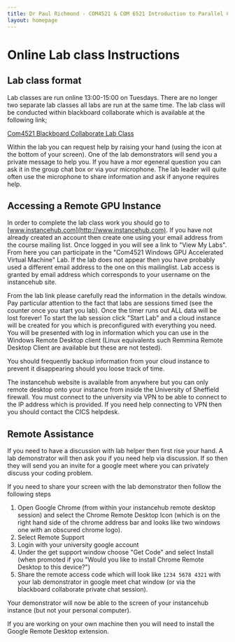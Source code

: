 ```yaml
---
title: Dr Paul Richmond - COM4521 & COM 6521 Introduction to Parallel Computing with GPUs
layout: homepage
---
```


# Online Lab class Instructions

## Lab class format

Lab classes are run online 13:00-15:00 on Tuesdays. There are no longer two separate lab classes all labs are run at the same time. The lab class will be conducted within blackboard collaborate which is available at the following link;

[Com4521 Blackboard Collaborate Lab Class](https://eu.bbcollab.com/guest/4ec73cdf48a34e43b696edb361c14e00)
 
Within the lab you can request help by raising your hand (using the icon at the bottom of your screen). One of the lab demonstrators will send you a private message to help you. If you have a mor egeneral question you can ask it in the group chat box or via your microphone. The lab leader will quite often use the microphone to share information and ask if anyone requires help.

## Accessing a Remote GPU Instance

In order to complete the lab class work you should go to [www.instancehub.com](http://www.instancehub.com). If you have not already created an account then create one using your email address from the course mailing list. Once logged in you will see a link to "View My Labs". From here you can participate in the "Com4521 Windows GPU Accelerated Virtual Machine" Lab. If the lab does not appear then you have probably used a different email address to the one on this mailinglist. Lab access is granted by email address which corresponds to your username on the instancehub site.

From the lab link please carefully read the information in the details window. Pay particular attention to the fact that labs are sessions timed (see the counter once you start you lab). Once the timer runs out ALL data will be lost forever! To start the lab session click "Start Lab" and a cloud instance will be created for you which is preconfigured with everything you need. You will be presented with log in information which you can use in the Windows Remote Desktop client (Linux equivalents such Remmina Remote Desktop Client are available but these are not tested).

You should frequently backup information from your cloud instance to prevent it disappearing should you loose track of time.

The instancehub website is available from anywhere but you can only remote desktop onto your instance from inside the University of Sheffield firewall. You must connect to the university via VPN to be able to connect to the IP address which is provided. If you need help connecting to VPN then you should contact the CICS helpdesk.

## Remote Assistance

If you need to have a discussion with lab helper then first rise your hand. A lab demonstrator will then ask you if you need help via discussion. If so then they will send you an invite for a google meet where you can privately discuss your coding problem.

If you need to share your screen with the lab demonstrator then follow the following steps

1) Open Google Chrome (from within your instancehub remote desktop session) and select the Chrome Remote Desktop Icon (which is on the right hand side of the chrome address bar and looks like two windows one with an obscured chrome logo).
2) Select Remote Support
3) Login with your university google account
4) Under the get support window choose "Get Code" and select Install (when promoted if you "Would you like to install Chrome Remote Desktop to this device?")
5) Share the remote access code which will look like `1234 5678 4321` with your lab demonstrator in google meet chat window (or via the blackboard collaborate private chat session).

Your demonstrator will now be able to the screen of your instancehub instance (but not your personal computer).

If you are working on your own machine then you will need to install the Google Remote Desktop extension. 
